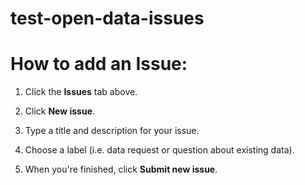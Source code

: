 # test-open-data-issues

<h1>How to add an Issue:</h1>

1. Click the <b>Issues</b> tab above.

2. Click <b>New issue</b>.

3. Type a title and description for your issue.

4. Choose a label (i.e. data request or question about existing data).

5. When you're finished, click <b>Submit new issue</b>.
